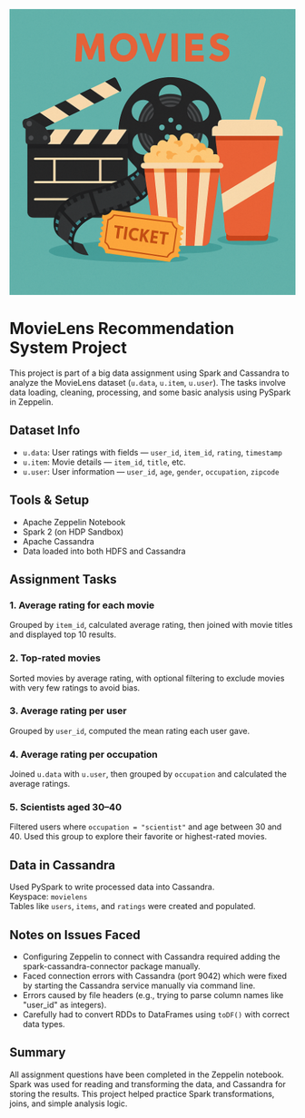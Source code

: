 ![](1.png)
# MovieLens Recommendation System Project

This project is part of a big data assignment using Spark and Cassandra to analyze the MovieLens dataset (`u.data`, `u.item`, `u.user`). The tasks involve data loading, cleaning, processing, and some basic analysis using PySpark in Zeppelin.

## Dataset Info

- `u.data`: User ratings with fields — `user_id`, `item_id`, `rating`, `timestamp`
- `u.item`: Movie details — `item_id`, `title`, etc.
- `u.user`: User information — `user_id`, `age`, `gender`, `occupation`, `zipcode`

## Tools & Setup

- Apache Zeppelin Notebook
- Spark 2 (on HDP Sandbox)
- Apache Cassandra
- Data loaded into both HDFS and Cassandra

## Assignment Tasks

### 1. Average rating for each movie
Grouped by `item_id`, calculated average rating, then joined with movie titles and displayed top 10 results.

### 2. Top-rated movies
Sorted movies by average rating, with optional filtering to exclude movies with very few ratings to avoid bias.

### 3. Average rating per user
Grouped by `user_id`, computed the mean rating each user gave.

### 4. Average rating per occupation
Joined `u.data` with `u.user`, then grouped by `occupation` and calculated the average ratings.

### 5. Scientists aged 30–40
Filtered users where `occupation = "scientist"` and age between 30 and 40. Used this group to explore their favorite or highest-rated movies.

## Data in Cassandra

Used PySpark to write processed data into Cassandra.  
Keyspace: `movielens`  
Tables like `users`, `items`, and `ratings` were created and populated.

## Notes on Issues Faced

- Configuring Zeppelin to connect with Cassandra required adding the spark-cassandra-connector package manually.
- Faced connection errors with Cassandra (port 9042) which were fixed by starting the Cassandra service manually via command line.
- Errors caused by file headers (e.g., trying to parse column names like "user_id" as integers).
- Carefully had to convert RDDs to DataFrames using `toDF()` with correct data types.

## Summary

All assignment questions have been completed in the Zeppelin notebook. Spark was used for reading and transforming the data, and Cassandra for storing the results. This project helped practice Spark transformations, joins, and simple analysis logic.
